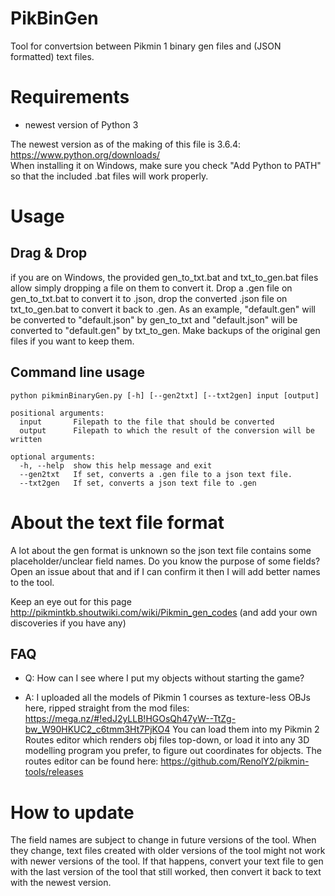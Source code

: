 # PikBinGen
Tool for convertsion between Pikmin 1 binary gen files and (JSON formatted) text files.

# Requirements
* newest version of Python 3 

The newest version as of the making of this file is 3.6.4: https://www.python.org/downloads/ <br>
When installing it on Windows, make sure you check "Add Python to PATH" so that the included .bat files will work properly.

# Usage
## Drag & Drop
if you are on Windows, the provided gen_to_txt.bat and txt_to_gen.bat files allow simply dropping a file on them to convert it.
Drop a .gen file on gen_to_txt.bat to convert it to .json, drop the converted .json file on txt_to_gen.bat to convert it back to .gen. As an example, "default.gen" will be converted to "default.json" by gen_to_txt and "default.json" will be converted to "default.gen" by txt_to_gen. Make backups of the original gen files if you want to keep them.

## Command line usage
```
python pikminBinaryGen.py [-h] [--gen2txt] [--txt2gen] input [output]

positional arguments:
  input       Filepath to the file that should be converted
  output      Filepath to which the result of the conversion will be written

optional arguments:
  -h, --help  show this help message and exit
  --gen2txt   If set, converts a .gen file to a json text file.
  --txt2gen   If set, converts a json text file to .gen
```
  

# About the text file format
A lot about the gen format is unknown so the json text file contains some placeholder/unclear field names. Do you know the purpose of some fields? Open an issue about that and if I can confirm it then I will add better names to the tool.

Keep an eye out for this page http://pikmintkb.shoutwiki.com/wiki/Pikmin_gen_codes (and add your own discoveries if you have any)

## FAQ
* Q: How can I see where I put my objects without starting the game? <br>


* A: I uploaded all the models of Pikmin 1 courses as texture-less OBJs here, ripped straight from the mod files: https://mega.nz/#!edJ2yLLB!HGOsQh47yW--TtZg-bw_W90HKUC2_c6tmm3Ht7PjKO4 You can load them into my Pikmin 2 Routes editor which renders obj files top-down, or load it into any 3D modelling program you prefer, to figure out coordinates for objects. The routes editor can be found here: https://github.com/RenolY2/pikmin-tools/releases


# How to update
The field names are subject to change in future versions of the tool. When they change, text files created with older versions of the tool might not work with newer versions of the tool. If that happens, convert your text file to gen with the last version of the tool that still worked, then convert it back to text with the newest version.
